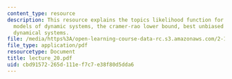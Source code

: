 ```yaml
---
content_type: resource
description: This resource explains the topics likelihood function for probabilistic
  models of dynamic systems, the cramer-rao lower bound, best unbiased estimates for
  dynamical systems.
file: /media/https%3A/open-learning-course-data-rc.s3.amazonaws.com/2-160-identification-estimation-and-learning-spring-2006/cbd91572265d111ef7c7e38f80d5dda6_lecture_20.pdf
file_type: application/pdf
resourcetype: Document
title: lecture_20.pdf
uid: cbd91572-265d-111e-f7c7-e38f80d5dda6
---
```

